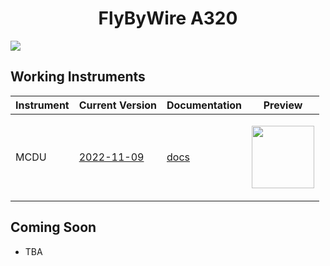 <p align="center">
  <h1 align="center">FlyByWire A320</h1>
</p>

<img src="https://user-images.githubusercontent.com/75218511/171276472-36f56195-fe58-40a9-85aa-9b3fbf0a1fc2.png">


<br>


## Working Instruments

Instrument | Current Version | Documentation | Preview 
-------------|-----------------|--------------|--------------
MCDU | [2022-11-09](../msfs2020/FBW_A320/MCDU/A32NX%20FlyByWire%20-%20FMS.siff?raw=true)| [docs](/msfs2020/FBW_A320/MCDU) | <p align="center"><img src="../msfs2020/FBW_A320/MCDU/f9c0fec7-11bf-4432-062e-70af30cdb1dd/preview.png" width="100"> </p>



## Coming Soon

- TBA
